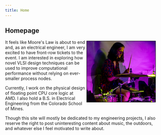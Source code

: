 ```yaml
---
title: Home 
---
```


## Homepage

<img src="images/drumming.jpg" height="200" alt="Me playing the drums in 2019" style="float: right; margin: 4px 10px 4px 4px; border: 1px solid #000000;"> 

It feels like Moore's Law is about to end and, as an electrical engineer, I am very excited to have front-row tickets to the event.
I am interested in exploring how novel VLSI design techniques can be used to improve computational performance without relying on ever-smaller process nodes.

Currently, I work on the physical design of floating point CPU core logic at AMD. I also hold a B.S. in Electrical Engineering from the Colorado School of Mines. 

Though this site will mostly be dedicated to my engineering projects, I also reserve the right to post uninteresting content about music, the outdoors, and whatever else I feel motivated to write about.

